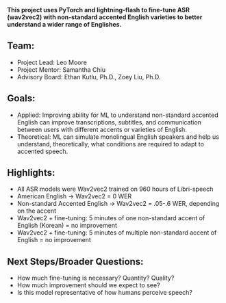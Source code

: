 **This project uses PyTorch and lightning-flash to fine-tune ASR (wav2vec2) with non-standard accented English varieties to better understand a wider range of Englishes.**

**Team:**
-
- Project Lead: Leo Moore
- Project Mentor: Samantha Chiu
- Advisory Board: Ethan Kutlu, Ph.D., Zoey Liu, Ph.D.

**Goals:**
-
- Applied: Improving ability for ML to understand non-standard accented English can improve transcriptions, subtitles, and communication between users with different accents or varieties of English.
- Theoretical: ML can simulate monolingual English speakers and help us understand, theoretically, what conditions are required to adapt to accented speech.

**Highlights:**
- 
- All ASR models were Wav2vec2 trained on 960 hours of Libri-speech
- American English -> Wav2vec2 = 0 WER
- Non-standard Accented English -> Wav2vec2 = .05-.6 WER, depending on the accent
- Wav2vec2 + fine-tuning: 5 minutes of one non-standard accent of English (Korean) = no improvement
- Wav2vec2 + fine-tuning: 5 minutes of multiple non-standard accent of English = no improvement

Next Steps/Broader Questions:
-
- How much fine-tuning is necessary? Quantity? Quality?
- How much improvement should we expect to see?
- Is this model representative of how humans perceive speech?
